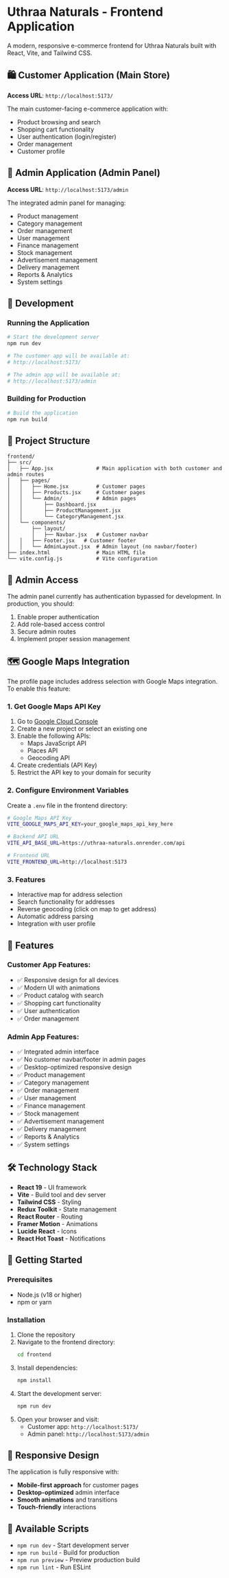 # Uthraa Naturals - Frontend Application

A modern, responsive e-commerce frontend for Uthraa Naturals built with React, Vite, and Tailwind CSS.

## 🛍️ Customer Application (Main Store)
**Access URL**: `http://localhost:5173/`

The main customer-facing e-commerce application with:
- Product browsing and search
- Shopping cart functionality
- User authentication (login/register)
- Order management
- Customer profile

## 🔧 Admin Application (Admin Panel)
**Access URL**: `http://localhost:5173/admin`

The integrated admin panel for managing:
- Product management
- Category management
- Order management
- User management
- Finance management
- Stock management
- Advertisement management
- Delivery management
- Reports & Analytics
- System settings

## 🚀 Development

### Running the Application
```bash
# Start the development server
npm run dev

# The customer app will be available at:
# http://localhost:5173/

# The admin app will be available at:
# http://localhost:5173/admin
```

### Building for Production
```bash
# Build the application
npm run build
```

## 📁 Project Structure

```
frontend/
├── src/
│   ├── App.jsx              # Main application with both customer and admin routes
│   ├── pages/
│   │   ├── Home.jsx         # Customer pages
│   │   ├── Products.jsx     # Customer pages
│   │   └── Admin/           # Admin pages
│   │       ├── Dashboard.jsx
│   │       ├── ProductManagement.jsx
│   │       └── CategoryManagement.jsx
│   └── components/
│       ├── layout/
│       │   ├── Navbar.jsx   # Customer navbar
│   │   ├── Footer.jsx   # Customer footer
│   │   └── AdminLayout.jsx  # Admin layout (no navbar/footer)
├── index.html               # Main HTML file
└── vite.config.js           # Vite configuration
```

## 🔐 Admin Access

The admin panel currently has authentication bypassed for development. In production, you should:
1. Enable proper authentication
2. Add role-based access control
3. Secure admin routes
4. Implement proper session management

## 🗺️ Google Maps Integration

The profile page includes address selection with Google Maps integration. To enable this feature:

### 1. Get Google Maps API Key
1. Go to [Google Cloud Console](https://console.cloud.google.com/)
2. Create a new project or select an existing one
3. Enable the following APIs:
   - Maps JavaScript API
   - Places API
   - Geocoding API
4. Create credentials (API Key)
5. Restrict the API key to your domain for security

### 2. Configure Environment Variables
Create a `.env` file in the frontend directory:
```bash
# Google Maps API Key
VITE_GOOGLE_MAPS_API_KEY=your_google_maps_api_key_here

# Backend API URL
VITE_API_BASE_URL=https://uthraa-naturals.onrender.com/api

# Frontend URL
VITE_FRONTEND_URL=http://localhost:5173
```

### 3. Features
- Interactive map for address selection
- Search functionality for addresses
- Reverse geocoding (click on map to get address)
- Automatic address parsing
- Integration with user profile

## 🎨 Features

### Customer App Features:
- ✅ Responsive design for all devices
- ✅ Modern UI with animations
- ✅ Product catalog with search
- ✅ Shopping cart functionality
- ✅ User authentication
- ✅ Order management

### Admin App Features:
- ✅ Integrated admin interface
- ✅ No customer navbar/footer in admin pages
- ✅ Desktop-optimized responsive design
- ✅ Product management
- ✅ Category management
- ✅ Order management
- ✅ User management
- ✅ Finance management
- ✅ Stock management
- ✅ Advertisement management
- ✅ Delivery management
- ✅ Reports & Analytics
- ✅ System settings

## 🛠️ Technology Stack

- **React 19** - UI framework
- **Vite** - Build tool and dev server
- **Tailwind CSS** - Styling
- **Redux Toolkit** - State management
- **React Router** - Routing
- **Framer Motion** - Animations
- **Lucide React** - Icons
- **React Hot Toast** - Notifications

## 🚀 Getting Started

### Prerequisites
- Node.js (v18 or higher)
- npm or yarn

### Installation
1. Clone the repository
2. Navigate to the frontend directory:
   ```bash
   cd frontend
   ```
3. Install dependencies:
   ```bash
   npm install
   ```
4. Start the development server:
   ```bash
   npm run dev
   ```
5. Open your browser and visit:
   - Customer app: `http://localhost:5173/`
   - Admin panel: `http://localhost:5173/admin`

## 📱 Responsive Design

The application is fully responsive with:
- **Mobile-first approach** for customer pages
- **Desktop-optimized** admin interface
- **Smooth animations** and transitions
- **Touch-friendly** interactions

## 🔧 Available Scripts

- `npm run dev` - Start development server
- `npm run build` - Build for production
- `npm run preview` - Preview production build
- `npm run lint` - Run ESLint
